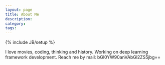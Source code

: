 ```yaml
---
layout: page
title: About Me
description: 
category: 
tags: 
---
```

{% include JB/setup %}

I love movies, coding, thinking and history.  Working on deep learning framework development.
Reach me by mail: bGl0YW90anVAbGl2ZS5jbg==